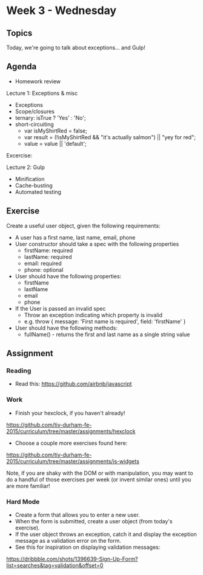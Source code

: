 # Week 3 - Wednesday

## Topics

Today, we're going to talk about exceptions... and Gulp!

## Agenda

- Homework review

Lecture 1: Exceptions & misc
  - Exceptions
  - Scope/closures
  - ternary: isTrue ? 'Yes' : 'No';
  - short-circuiting
    - var isMyShirtRed = false;
    - var result = (!isMyShirtRed && "it's actually salmon") || "yey for red";
    - value = value || 'default';

Excercise:

Lecture 2: Gulp
  - Minification
  - Cache-busting
  - Automated testing

## Exercise

Create a useful user object, given the following requirements:

- A user has a first name, last name, email, phone
- User constructor should take a spec with the following properties
  - firstName: required
  - lastName: required
  - email: required
  - phone: optional
- User should have the following properties:
  - firstName
  - lastName
  - email
  - phone
- If the User is passed an invalid spec
  - Throw an exception indicating which property is invalid
  - e.g.
    throw {
      message: 'First name is required',
      field: 'firstName'
    }
- User should have the following methods:
  - fullName() - returns the first and last name as a single string value

## Assignment

### Reading

- Read this: https://github.com/airbnb/javascript

### Work

- Finish your hexclock, if you haven't already!

https://github.com/tiy-durham-fe-2015/curriculum/tree/master/assignments/hexclock

- Choose a couple more exercises found here:

https://github.com/tiy-durham-fe-2015/curriculum/tree/master/assignments/js-widgets

Note, if you are shaky with the DOM or with manipulation, you may want to do
a handful of those exercises per week (or invent similar ones) until you are
more familiar!

### Hard Mode

- Create a form that allows you to enter a new user.
- When the form is submitted, create a user object (from today's exercise).
- If the user object throws an exception, catch it and display the exception
message as a validation error on the form.
- See this for inspiration on displaying validation messages:

https://dribbble.com/shots/1396639-Sign-Up-Form?list=searches&tag=validation&offset=0
